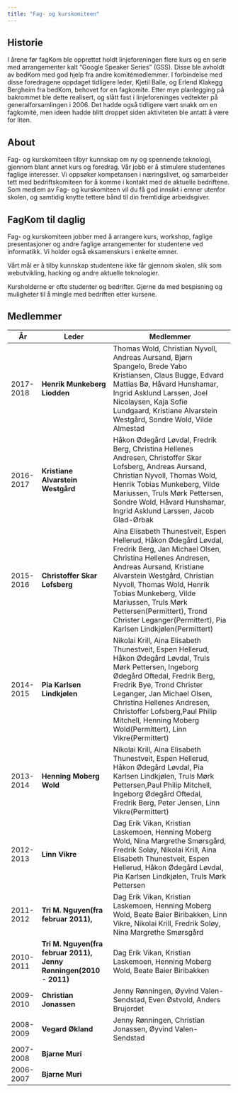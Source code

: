 ```yaml
---
title: "Fag- og kurskomiteen"
---
```


Historie
--------

I årene før fagKom ble opprettet holdt linjeforeningen flere kurs og en
serie med arrangementer kalt “Google Speaker Series” (GSS). Disse ble
avholdt av bedKom med god hjelp fra andre komitémedlemmer. I forbindelse
med disse foredragene oppdaget tidligere leder, Kjetil Balle, og Erlend
Klakegg Bergheim fra bedKom, behovet for en fagkomite. Etter mye
planlegging på bakrommet ble dette realisert, og slått fast i
linjeforeninges vedtekter på generalforsamlingen i 2006. Det hadde også
tidligere vært snakk om en fagkomité, men ideen hadde blitt droppet
siden aktiviteten ble antatt å være for liten.

About
-----

Fag- og kurskomiteen tilbyr kunnskap om ny og spennende teknologi,
gjennom blant annet kurs og foredrag. Vår jobb er å stimulere
studentenes faglige interesser. Vi oppsøker kompetansen i næringslivet,
og samarbeider tett med bedriftskomiteen for å komme i kontakt med de
aktuelle bedriftene. Som medlem av Fag- og kurskomiteen vil du få god
innsikt i emner utenfor skolen, og samtidig knytte tettere bånd til din
fremtidige arbeidsgiver.

FagKom til daglig
-----------------

Fag- og kurskomiteen jobber med å arrangere kurs, workshop, faglige
presentasjoner og andre faglige arrangementer for studentene ved
informatikk. Vi holder også eksamenskurs i enkelte emner.

Vårt mål er å tilby kunnskap studentene ikke får gjennom skolen, slik som
webutvikling, hacking og andre aktuelle teknologier.

Kursholderne er ofte studenter og bedrifter. Gjerne da med bespisning og
muligheter til å mingle med bedriften etter kursene.

Medlemmer
---------

|År|Leder| Medlemmer |
|----|---| -------- |
|2017-2018|**Henrik Munkeberg Liodden**|Thomas Wold, Christian Nyvoll, Andreas Aursand, Bjørn Spangelo, Brede Yabo Kristiansen, Claus Bugge, Edvard Mattias Bø, Håvard Hunshamar, Ingrid Asklund Larssen, Joel Nicolaysen, Kaja Sofie Lundgaard, Kristiane Alvarstein Westgård, Sondre Wold, Vilde Almestad|
|2016-2017|**Kristiane Alvarstein Westgård**|Håkon Ødegård Løvdal, Fredrik Berg, Christina Hellenes Andresen, Christoffer Skar Lofsberg, Andreas Aursand, Christian Nyvoll, Thomas Wold, Henrik Tobias Munkeberg, Vilde Mariussen, Truls Mørk Pettersen, Sondre Wold, Håvard Hunshamar, Ingrid Asklund Larssen, Jacob Glad-Ørbak|
|2015-2016|**Christoffer Skar Lofsberg**|Aina Elisabeth Thunestveit, Espen Hellerud, Håkon Ødegård Løvdal, Fredrik Berg, Jan Michael Olsen, Christina Hellenes Andresen, Andreas Aursand, Kristiane Alvarstein Westgård, Christian Nyvoll, Thomas Wold, Henrik Tobias Munkeberg, Vilde Mariussen, Truls Mørk Pettersen(Permittert), Trond Christer Leganger(Permittert), Pia Karlsen Lindkjølen(Permittert)|
|2014-2015|**Pia Karlsen Lindkjølen**|Nikolai Krill, Aina Elisabeth Thunestveit, Espen Hellerud, Håkon Ødegård Løvdal, Truls Mørk Pettersen, Ingeborg Ødegård Oftedal, Fredrik Berg, Fredrik Bye, Trond Christer Leganger, Jan Michael Olsen, Christina Hellenes Andresen, Christoffer Lofsberg,Paul Philip Mitchell, Henning Moberg Wold(Permittert), Linn Vikre(Permittert)|
|2013-2014|**Henning Moberg Wold**|Nikolai Krill, Aina Elisabeth Thunestveit, Espen Hellerud, Håkon Ødegård Løvdal, Pia Karlsen Lindkjølen, Truls Mørk Pettersen,Paul Philip Mitchell, Ingeborg Ødegård Oftedal, Fredrik Berg, Peter Jensen, Linn Vikre(Permittert)|  
|2012-2013|**Linn Vikre**| Dag Erik Vikan, Kristian Laskemoen, Henning Moberg Wold, Nina Margrethe Smørsgård, Fredrik Soløy, Nikolai Krill, Aina Elisabeth Thunestveit, Espen Hellerud, Håkon Ødegård Løvdal, Pia Karlsen Lindkjølen, Truls Mørk Pettersen|  
|2011-2012|**Tri M. Nguyen(fra februar 2011),**|Dag Erik Vikan, Kristian Laskemoen, Henning Moberg Wold, Beate Baier Biribakken, Linn Vikre, Nikolai Krill, Fredrik Soløy, Nina Margrethe Smørsgård|  
|2010-2011|**Tri M. Nguyen(fra februar 2011), Jenny Rønningen(2010 - 2011)**|Dag Erik Vikan, Kristian Laskemoen, Henning Moberg Wold, Beate Baier Biribakken|  
|2009-2010|**Christian Jonassen**|Jenny Rønningen, Øyvind Valen-Sendstad, Even Østvold, Anders Brujordet|  
|2008-2009|**Vegard Økland**| Jenny Rønningen, Christian Jonassen, Øyvind Valen-Sendstad|  
|2007-2008|**Bjarne Muri**|  
|2006-2007|**Bjarne Muri**|